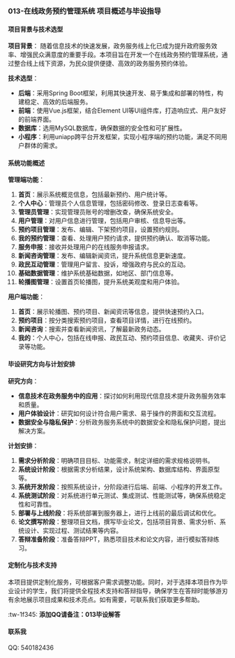 
### 013-在线政务预约管理系统 项目概述与毕设指导

#### 项目背景与技术选型

**项目背景**：
随着信息技术的快速发展，政务服务线上化已成为提升政府服务效率、增强民众满意度的重要手段。本项目旨在开发一个在线政务预约管理系统，通过整合线上线下资源，为民众提供便捷、高效的政务服务预约体验。

**技术选型**：
- **后端**：采用Spring Boot框架，利用其快速开发、易于集成和部署的特性，构建稳定、高效的后端服务。
- **前端**：使用Vue.js框架，结合Element UI等UI组件库，打造响应式、用户友好的前端界面。
- **数据库**：选用MySQL数据库，确保数据的安全性和可扩展性。
- **小程序**：利用uniapp跨平台开发框架，实现小程序端的预约功能，满足不同用户群体的需求。

#### 系统功能概述

**管理端功能**：
1. **首页**：展示系统概览信息，包括最新预约、用户统计等。
2. **个人中心**：管理员个人信息管理，包括密码修改、登录日志查看等。
3. **管理员管理**：实现管理员账号的增删改查，确保系统安全。
4. **用户管理**：对用户信息进行管理，包括用户审核、信息导出等。
5. **预约项目管理**：发布、编辑、下架预约项目，设置预约规则。
6. **我的预约管理**：查看、处理用户预约请求，提供预约确认、取消等功能。
7. **服务申报**：接收并处理用户的在线服务申报请求。
8. **新闻咨询管理**：发布、编辑新闻资讯，提升系统信息更新速度。
9. **政民互动管理**：管理用户留言、投诉，增强政府与民众的互动。
10. **基础数据管理**：维护系统基础数据，如地区、部门信息等。
11. **轮播图管理**：设置首页轮播图，提升系统美观度和用户体验。

**用户端功能**：
1. **首页**：展示轮播图、预约项目、新闻资讯等信息，提供快速预约入口。
2. **预约项目**：按分类搜索预约项目，查看项目详情，进行在线预约。
3. **新闻咨询**：搜索并查看新闻资讯，了解最新政务动态。
4. **我的**：个人中心，包括在线申报、政民互动、预约项目信息、收藏夹、评价记录等功能。

#### 毕设研究方向与计划安排

**研究方向**：
- **信息技术在政务服务中的应用**：探讨如何利用现代信息技术提升政务服务效率和质量。
- **用户体验设计**：研究如何设计符合用户需求、易于操作的界面和交互流程。
- **数据安全与隐私保护**：分析政务服务系统中的数据安全和隐私保护问题，提出解决方案。

**计划安排**：
1. **需求分析阶段**：明确项目目标、功能需求，制定详细的需求规格说明书。
2. **系统设计阶段**：根据需求分析结果，设计系统架构、数据库结构、界面原型等。
3. **系统开发阶段**：按照系统设计，分阶段进行后端、前端、小程序的开发工作。
4. **系统测试阶段**：对系统进行单元测试、集成测试、性能测试等，确保系统稳定性和可靠性。
5. **部署与上线阶段**：将系统部署到服务器上，进行上线前的最后调试和优化。
6. **论文撰写阶段**：整理项目文档，撰写毕业论文，包括项目背景、需求分析、系统设计、实现过程、测试结果等内容。
7. **答辩准备阶段**：准备答辩PPT，熟悉项目技术和论文内容，进行模拟答辩练习。

#### 定制化与技术支持

本项目提供定制化服务，可根据客户需求调整功能。同时，对于选择本项目作为毕业设计的学生，我们将提供全程技术支持和答辩指导，确保学生在答辩时能够游刃有余地展示项目成果和技术亮点。如有需要，可联系我们获取更多帮助。

:tw-1f345: **添加QQ请备注：013毕设解答**

#### 联系我
QQ: 540182436
